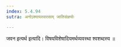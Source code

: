 ```yaml
---
index: 5.4.94
sutra: अनोऽश्मायस्सरसाम् जातिसंज्ञयोः

---
```

 जवन इत्यर्थ इत्यादि। विषयविशेषादियमर्थव्यवस्था श्वशब्दस्य ॥